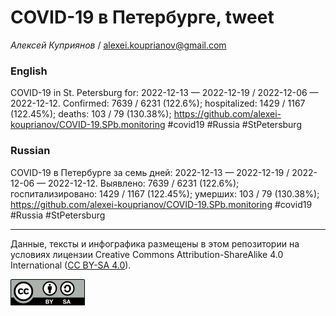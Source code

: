 COVID-19 в Петербурге, tweet
============================

*Алексей Куприянов* /
<a href="mailto:alexei.kouprianov@gmail.com" class="email">alexei.kouprianov@gmail.com</a>

### English

COVID-19 in St. Petersburg for: 2022-12-13 — 2022-12-19 / 2022-12-06 —
2022-12-12. Сonfirmed: 7639 / 6231 (122.6%); hospitalized: 1429 / 1167
(122.45%); deaths: 103 / 79 (130.38%);
<a href="https://github.com/alexei-kouprianov/COVID-19.SPb.monitoring" class="uri">https://github.com/alexei-kouprianov/COVID-19.SPb.monitoring</a>
\#covid19 \#Russia \#StPetersburg

### Russian

COVID-19 в Петербурге за семь дней: 2022-12-13 — 2022-12-19 / 2022-12-06
— 2022-12-12. Выявлено: 7639 / 6231 (122.6%); госпитализировано: 1429 /
1167 (122.45%); умерших: 103 / 79 (130.38%);
<a href="https://github.com/alexei-kouprianov/COVID-19.SPb.monitoring" class="uri">https://github.com/alexei-kouprianov/COVID-19.SPb.monitoring</a>
\#covid19 \#Russia \#StPetersburg

------------------------------------------------------------------------

Данные, тексты и инфографика размещены в этом репозитории на условиях
лицензии Creative Commons Attribution-ShareAlike 4.0 International ([CC
BY-SA 4.0](https://creativecommons.org/licenses/by-sa/4.0/)).

![](../misc/CC-BY-SA-icon.png "CC-BY-SA")
